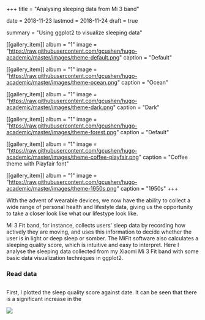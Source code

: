 +++
title = "Analysing sleeping data from Mi 3 band"

date = 2018-11-23
lastmod = 2018-11-24
draft = true

summary = "Using ggplot2 to visualize sleeping data"

[[gallery_item]]
album = "1"
image = "https://raw.githubusercontent.com/gcushen/hugo-academic/master/images/theme-default.png"
caption = "Default"

[[gallery_item]]
album = "1"
image = "https://raw.githubusercontent.com/gcushen/hugo-academic/master/images/theme-ocean.png"
caption = "Ocean"

[[gallery_item]]
album = "1"
image = "https://raw.githubusercontent.com/gcushen/hugo-academic/master/images/theme-dark.png"
caption = "Dark"

[[gallery_item]]
album = "1"
image = "https://raw.githubusercontent.com/gcushen/hugo-academic/master/images/theme-forest.png"
caption = "Default"

[[gallery_item]]
album = "1"
image = "https://raw.githubusercontent.com/gcushen/hugo-academic/master/images/theme-coffee-playfair.png"
caption = "Coffee theme with Playfair font"

[[gallery_item]]
album = "1"
image = "https://raw.githubusercontent.com/gcushen/hugo-academic/master/images/theme-1950s.png"
caption = "1950s"
+++

With the advent of wearable devices, we now have the ability to collect a wide range of personal health and lifestyle data, giving us the opportunity to take a closer look like what our lifestype look like.

Mi 3 Fit band, for instance, collects users' sleep data by recording how actively they are moving, and uses this information to decide whether the user is in light or deep sleep or somber. The MiFit software also calculates a sleeping quality score, which is intuitive and easy to interpret. Here I analyse the sleeping data collected from my Xiaomi Mi 3 Fit band with some basic data visualization techniques in ggplot2.

### Read data

```{r}

```

First, I plotted the sleep quality score against date. It can be seen that there is a significant increase in the 

![](/img/blog/date-score.png)
